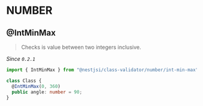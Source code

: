 # NUMBER

## @IntMinMax

> Checks is value between two integers inclusive.

_Since `0.2.1`_

```typescript
import { IntMinMax } from "@nestjsi/class-validator/number/int-min-max";

class Class {
  @IntMinMax(0, 360)
  public angle: number = 90;
}
```
